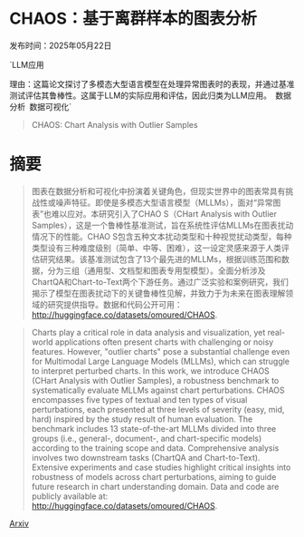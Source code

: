 # CHAOS：基于离群样本的图表分析

发布时间：2025年05月22日

`LLM应用

理由：这篇论文探讨了多模态大型语言模型在处理异常图表时的表现，并通过基准测试评估其鲁棒性。这属于LLM的实际应用和评估，因此归类为LLM应用。` `数据分析` `数据可视化`

> CHAOS: Chart Analysis with Outlier Samples

# 摘要

> 图表在数据分析和可视化中扮演着关键角色，但现实世界中的图表常具有挑战性或噪声特征。即使是多模态大型语言模型（MLLMs），面对“异常图表”也难以应对。本研究引入了CHAO S（CHart Analysis with Outlier Samples），这是一个鲁棒性基准测试，旨在系统性评估MLLMs在图表扰动情况下的性能。CHAO S包含五种文本扰动类型和十种视觉扰动类型，每种类型设有三种难度级别（简单、中等、困难），这一设定灵感来源于人类评估研究结果。该基准测试包含了13个最先进的MLLMs，根据训练范围和数据，分为三组（通用型、文档型和图表专用型模型）。全面分析涉及ChartQA和Chart-to-Text两个下游任务。通过广泛实验和案例研究，我们揭示了模型在图表扰动下的关键鲁棒性见解，并致力于为未来在图表理解领域的研究提供指导。数据和代码公开可用：http://huggingface.co/datasets/omoured/CHAOS.

> Charts play a critical role in data analysis and visualization, yet real-world applications often present charts with challenging or noisy features. However, "outlier charts" pose a substantial challenge even for Multimodal Large Language Models (MLLMs), which can struggle to interpret perturbed charts. In this work, we introduce CHAOS (CHart Analysis with Outlier Samples), a robustness benchmark to systematically evaluate MLLMs against chart perturbations. CHAOS encompasses five types of textual and ten types of visual perturbations, each presented at three levels of severity (easy, mid, hard) inspired by the study result of human evaluation. The benchmark includes 13 state-of-the-art MLLMs divided into three groups (i.e., general-, document-, and chart-specific models) according to the training scope and data. Comprehensive analysis involves two downstream tasks (ChartQA and Chart-to-Text). Extensive experiments and case studies highlight critical insights into robustness of models across chart perturbations, aiming to guide future research in chart understanding domain. Data and code are publicly available at: http://huggingface.co/datasets/omoured/CHAOS.

[Arxiv](https://arxiv.org/abs/2505.17235)
